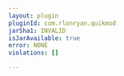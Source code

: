 ```yaml
---
layout: plugin
pluginId: com.rlonryan.quikmod
jarSha1: INVALID
isJarAvailable: true
error: NONE
violations: []

---
```

